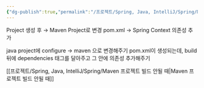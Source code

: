```yaml
---
{"dg-publish":true,"permalink":"/프로젝트/Spring, Java, IntelliJ/Spring/Maven Project 빌드/","dgPassFrontmatter":true}
---
```


Project 생성 후 → Maven Project로 변경
pom.xml → Spring Context 의존성 추가

java project에 configure → maven 으로 변경해주기
pom.xml이 생성되는데, build 뒤에 dependencies 태그를 달아주고 그 안에 의존성 추가해주기

[[프로젝트/Spring, Java, IntelliJ/Spring/Maven 프로젝트 빌드 안될 때\|Maven 프로젝트 빌드 안될 때]]